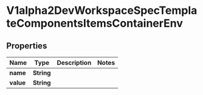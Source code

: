 

# V1alpha2DevWorkspaceSpecTemplateComponentsItemsContainerEnv

## Properties

Name | Type | Description | Notes
------------ | ------------- | ------------- | -------------
**name** | **String** |  | 
**value** | **String** |  | 



